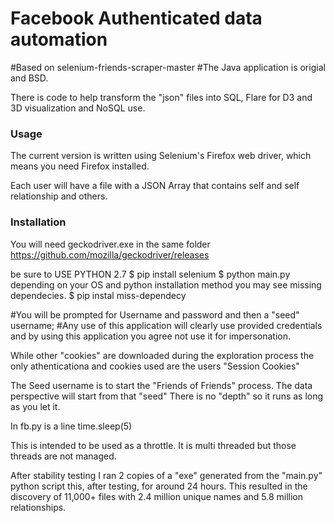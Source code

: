 # Facebook Authenticated data automation
#Based on selenium-friends-scraper-master
#The Java application is origial and BSD.


There is code to help transform the "json" files into SQL, Flare for D3 and 3D visualization and NoSQL use.

### Usage
The current version is written using Selenium's Firefox web driver, which means you need Firefox installed. 

Each user will have a file with a JSON Array that contains self and self relationship and others. 


### Installation
You will need geckodriver.exe in the same folder
https://github.com/mozilla/geckodriver/releases

be sure to USE PYTHON 2.7 
$ pip install selenium
$ python main.py 
depending on your OS and python installation method you may see missing dependecies.
$ pip instal miss-dependecy


#You will be prompted for Username and password and then a "seed" username;
#Any use of this application will clearly use provided credentials and by using this application you agree not use it for impersonation. 

While other "cookies" are downloaded during the exploration process the only athenticationa and cookies used are the users "Session Cookies" 

The Seed username is to start the "Friends of Friends" process. The data perspective will start from that "seed"
There is no "depth" so it runs as long as you let it. 

In fb.py is a line
 time.sleep(5)
 
 This is intended to be used as a throttle. It is multi threaded but those threads are not managed. 

 After stability testing I ran 2 copies of a "exe" generated from the "main.py" python script this, after testing, for around 24 hours. This resulted in the discovery of 11,000+ files with 2.4 million unique names and 5.8 million relationships. 
 




```
